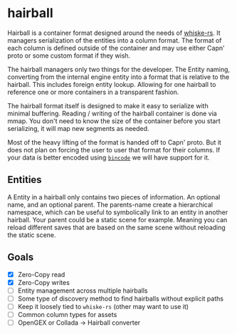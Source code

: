 # hairball

Hairball is a container format designed around the needs of [whiske-rs](https://github.com/whiske-rs/whiske).
It managers serialization of the entities into a column format. The format of each column is defined
outside of the container and may use either Capn' proto or some custom format if they wish.

The hairball managers only two things for the developer. The Entity naming, converting from the internal
engine entity into a format that is relative to the hairball. This includes foreign entity lookup. Allowing
for one hairball to reference one or more containers in a transparent fashion.

The hairball format itself is designed to make it easy to serialize with minimal buffering. Reading / writing
of the hairball container is done via mmap. You don't need to know the size of the container before you start
serializing, it will map new segments as needed.

Most of the heavy lifting of the format is handed off to Capn' proto. But it does not plan on forcing the user
to user that format for their columns. If your data is better encoded using [`bincode`](https://github.com/TyOverby/bincode) we will have support for it.

## Entities

A Entity in a hairball only contains two pieces of information. An optional name, and an optional parent.
The parents-name create a hierarchical namespace, which can be useful to symbolically link to an entity in another
hairball. Your parent could be a static scene for example. Meaning you can reload different saves that are based
on the same scene without reloading the static scene.

## Goals
 - [x] Zero-Copy read
 - [x] Zero-Copy writes
 - [ ] Entity management across multiple hairballs
 - [ ] Some type of discovery method to find hairballs without explicit paths
 - [ ] Keep it loosely tied to `whiske-rs` (other may want to use it)
 - [ ] Common column types for assets
 - [ ] OpenGEX or Collada -> Hairball converter
